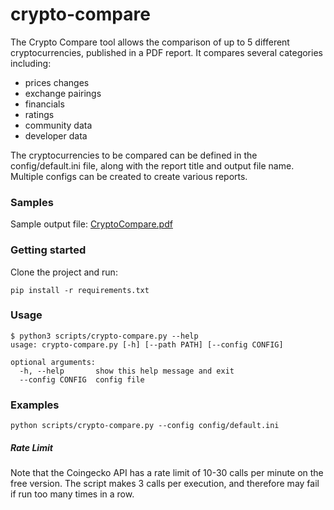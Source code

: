 # crypto-compare
The Crypto Compare tool allows the comparison of up to 5 different cryptocurrencies, published in a PDF report.
It compares several categories including:
- prices changes
- exchange pairings
- financials
- ratings
- community data
- developer data

The cryptocurrencies to be compared can be defined in the config/default.ini file, along with the report title and output file name.
Multiple configs can be created to create various reports.

### Samples
Sample output file: [CryptoCompare.pdf](data/output/CryptoCompare.pdf)

### Getting started
Clone the project and run:
```
pip install -r requirements.txt
```

### Usage
```
$ python3 scripts/crypto-compare.py --help
usage: crypto-compare.py [-h] [--path PATH] [--config CONFIG]

optional arguments:
  -h, --help       show this help message and exit
  --config CONFIG  config file
```

### Examples
```
python scripts/crypto-compare.py --config config/default.ini
```

##### Rate Limit
Note that the Coingecko API has a rate limit of 10-30 calls per minute on the free version.
The script makes 3 calls per execution, and therefore may fail if run too many times in a row.
